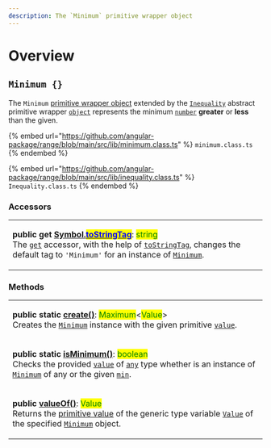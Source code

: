 ```yaml
---
description: The `Minimum` primitive wrapper object
---
```


# Overview

## `Minimum {}`

The `Minimum` [primitive wrapper object](https://developer.mozilla.org/en-US/docs/Glossary/Primitive#primitive\_wrapper\_objects\_in\_javascript) extended by the [`Inequality`](broken-reference) abstract primitive wrapper [`object`](https://developer.mozilla.org/en-US/docs/Web/JavaScript/Reference/Global\_Objects/Object) represents the minimum [`number`](https://developer.mozilla.org/en-US/docs/Web/JavaScript/Reference/Global\_Objects/Number) **greater** or **less** than the given.

{% embed url="https://github.com/angular-package/range/blob/main/src/lib/minimum.class.ts" %}
`minimum.class.ts`
{% endembed %}

{% embed url="https://github.com/angular-package/range/blob/main/src/lib/inequality.class.ts" %}
`Inequality.class.ts`
{% endembed %}

### Accessors

|                                                                                                                                                                                                                                                                                                                                                                                                                                                                                                                                                                                                                                                                                    |
| ---------------------------------------------------------------------------------------------------------------------------------------------------------------------------------------------------------------------------------------------------------------------------------------------------------------------------------------------------------------------------------------------------------------------------------------------------------------------------------------------------------------------------------------------------------------------------------------------------------------------------------------------------------------------------------- |
| <p><strong>public get</strong> <a href="accessors/get-symbol.tostringtag.md"><strong>[Symbol.</strong><mark style="color:blue;"><strong>toStringTag</strong></mark><strong>]()</strong></a>: <strong></strong> <mark style="color:green;">string</mark><br>The <a href="https://developer.mozilla.org/en-US/docs/Web/JavaScript/Reference/Functions/get"><code>get</code></a> accessor, with the help of <a href="https://developer.mozilla.org/en-US/docs/Web/JavaScript/Reference/Global_Objects/Symbol/toStringTag"><code>toStringTag</code></a>, changes the default tag to <code>'Minimum'</code> for an instance of <a href="broken-reference"><code>Minimum</code></a>.</p> |

### Methods

|                                                                                                                                                                                                                                                                                                                                                                                                                                                                                                                                                                                            |
| ------------------------------------------------------------------------------------------------------------------------------------------------------------------------------------------------------------------------------------------------------------------------------------------------------------------------------------------------------------------------------------------------------------------------------------------------------------------------------------------------------------------------------------------------------------------------------------------ |
| <p><strong>public static</strong> <a href="methods/static-create.md#minimum.create"><strong>create()</strong></a>: <mark style="color:green;">Maximum</mark>&#x3C;<mark style="color:green;">Value</mark>><br>Creates the <a href="broken-reference"><code>Minimum</code></a> instance with the given primitive <a href="methods/static-create.md#value-value"><code>value</code></a>.</p>                                                                                                                                                                                                 |
| <p><strong>public static</strong> <a href="methods/static-isminimum.md#minimum.isminimum"><strong>isMinimum()</strong></a>: <mark style="color:green;">boolean</mark><br><mark style="color:green;"></mark>Checks the provided <a href="methods/static-isminimum.md#value-any"><code>value</code></a> of <a href="https://www.typescriptlang.org/docs/handbook/basic-types.html#any"><code>any</code></a> type whether is an instance of <a href="broken-reference"><code>Minimum</code></a> of any or the given <a href="methods/static-isminimum.md#min-value"><code>min</code></a>.</p> |
| <p><strong>public</strong> <a href="methods/valueof.md#minimum.prototype.valueof"><strong>valueOf()</strong></a>: <mark style="color:green;">Value</mark><br><mark style="color:green;"></mark>Returns the <a href="https://developer.mozilla.org/en-US/docs/Web/JavaScript/Reference/Global_Objects/String/valueOf">primitive value</a> of the generic type variable <a href="generic-type-variables.md#minimum-less-than-value-greater-than"><code>Value</code></a> of the specified <a href="broken-reference"><code>Minimum</code></a> object.</p>                                     |
